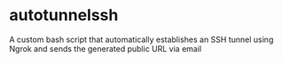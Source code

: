 # autotunnelssh
A custom bash script that automatically establishes an SSH tunnel using Ngrok and sends the generated public URL via email
